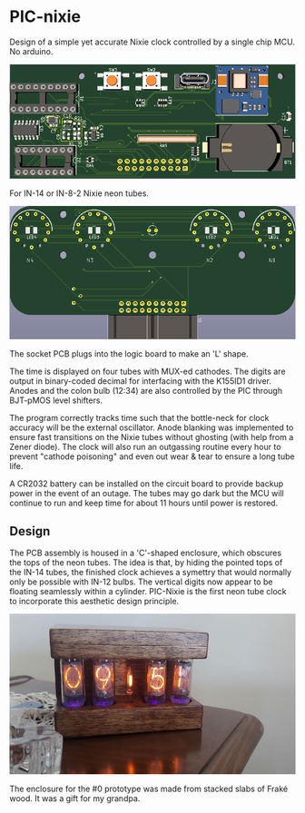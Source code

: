 # PIC-nixie #
Design of a simple yet accurate Nixie clock controlled by a single chip MCU. No arduino. 

![Main PCB](logicf.png)

For IN-14 or IN-8-2 Nixie neon tubes. 

![IN-14 Socket Board](in14-socketf.png)

The socket PCB plugs into the logic board to make an 'L' shape.

The time is displayed on four tubes with MUX-ed cathodes. The digits are output in binary-coded decimal for interfacing with the K155ID1 driver. Anodes and the colon bulb (12:34) are also controlled by the PIC through BJT-pMOS level shifters.

The program correctly tracks time such that the bottle-neck for clock accuracy will be the external oscillator. Anode blanking was implemented to ensure fast transitions on the Nixie tubes without ghosting (with help from a Zener diode). The clock will also run an outgassing routine every hour to prevent "cathode poisoning" and even out wear & tear to ensure a long tube life.

A CR2032 battery can be installed on the circuit board to provide backup power in the event of an outage. The tubes may go dark but the MCU will continue to run and keep time for about 11 hours until power is restored.

## Design

The PCB assembly is housed in a 'C'-shaped enclosure, which obscures the tops of the neon tubes. The idea is that, by hiding the pointed tops of the IN-14 tubes, the finished clock achieves a symettry that would normally only be possible with IN-12 bulbs. The vertical digits now appear to be floating seamlessly within a cylinder. PIC-Nixie is the first neon tube clock to incorporate this aesthetic design principle. 

![Serial #0](exemplar.jpg)

The enclosure for the #0 prototype was made from stacked slabs of Fraké wood. It was a gift for my grandpa.
